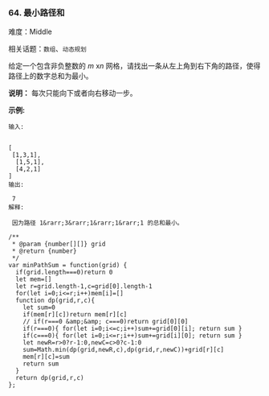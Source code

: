 ### 64. 最小路径和

难度：Middle

相关话题：`数组`、`动态规划`

给定一个包含非负整数的 *m* x*n* 网格，请找出一条从左上角到右下角的路径，使得路径上的数字总和为最小。



**说明：** 每次只能向下或者向右移动一步。



**示例:** 



```
输入:


[
 [1,3,1],
  [1,5,1],
  [4,2,1]
]
输出:

 7
解释:

 因为路径 1&rarr;3&rarr;1&rarr;1&rarr;1 的总和最小。
```

```
/**
 * @param {number[][]} grid
 * @return {number}
 */
var minPathSum = function(grid) {
  if(grid.length===0)return 0  
  let mem=[]
  let r=grid.length-1,c=grid[0].length-1
  for(let i=0;i<=r;i++)mem[i]=[]
  function dp(grid,r,c){
    let sum=0
    if(mem[r][c])return mem[r][c]
    // if(r===0 &amp;&amp; c===0)return grid[0][0]
    if(r===0){ for(let i=0;i<=c;i++)sum+=grid[0][i]; return sum }
    if(c===0){ for(let i=0;i<=r;i++)sum+=grid[i][0]; return sum }
    let newR=r>0?r-1:0,newC=c>0?c-1:0
    sum=Math.min(dp(grid,newR,c),dp(grid,r,newC))+grid[r][c]
    mem[r][c]=sum
    return sum
  }
  return dp(grid,r,c)
};
```

